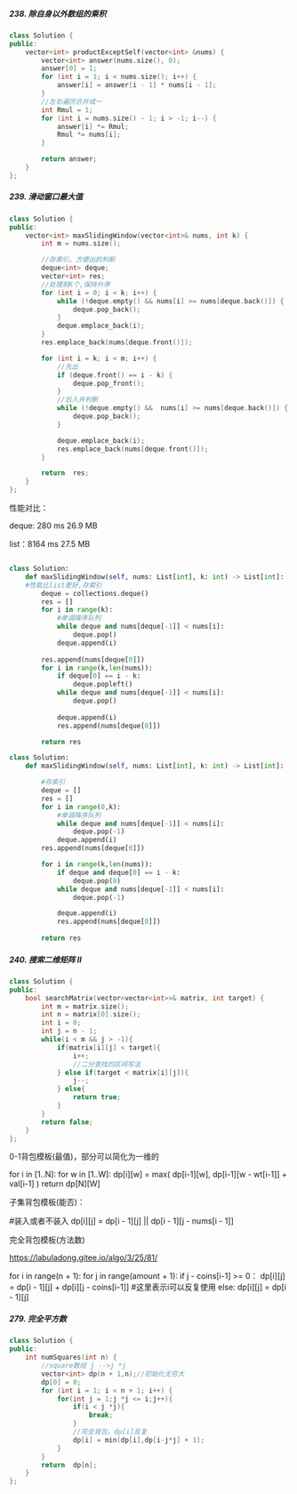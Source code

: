 
##### 238. 除自身以外数组的乘积

```C++
class Solution {
public:
    vector<int> productExceptSelf(vector<int> &nums) {
        vector<int> answer(nums.size(), 0);
        answer[0] = 1;
        for (int i = 1; i < nums.size(); i++) {
            answer[i] = answer[i - 1] * nums[i - 1];
        }
        //左右遍历合并成一
        int Rmul = 1;
        for (int i = nums.size() - 1; i > -1; i--) {
            answer[i] *= Rmul;
            Rmul *= nums[i];
        }

        return answer;
    }
};

```
##### 239. 滑动窗口最大值

```C++
class Solution {
public:
    vector<int> maxSlidingWindow(vector<int>& nums, int k) {
        int m = nums.size();

        //存索引，方便出的判断
        deque<int> deque;
        vector<int> res;
        //处理前K个,保持升序
        for (int i = 0; i < k; i++) {
            while (!deque.empty() && nums[i] >= nums[deque.back()]) {
                deque.pop_back();
            }
            deque.emplace_back(i);
        }
        res.emplace_back(nums[deque.front()]);

        for (int i = k; i < m; i++) {
            //先出
            if (deque.front() == i - k) {
                deque.pop_front();
            }
            //后入并判断
            while (!deque.empty() &&  nums[i] >= nums[deque.back()]) {
                deque.pop_back();
            }

            deque.emplace_back(i);
            res.emplace_back(nums[deque.front()]);
        }

        return  res;
    }
};

```


性能对比：

deque: 280 ms	26.9 MB	

list：8164 ms	27.5 MB

```python

class Solution:
    def maxSlidingWindow(self, nums: List[int], k: int) -> List[int]:
	#性能比list更好,存索引
        deque = collections.deque()
        res = []
        for i in range(k):
            #单调降序队列
            while deque and nums[deque[-1]] < nums[i]:
                deque.pop()
            deque.append(i)
        
        res.append(nums[deque[0]])
        for i in range(k,len(nums)):
            if deque[0] == i - k:
                deque.popleft()
            while deque and nums[deque[-1]] < nums[i]:
                deque.pop()
                
            deque.append(i)
            res.append(nums[deque[0]])

        return res

class Solution:
    def maxSlidingWindow(self, nums: List[int], k: int) -> List[int]:

        #存索引
        deque = []
        res = []
        for i in range(0,k):
            #单调降序队列
            while deque and nums[deque[-1]] < nums[i]:
                deque.pop(-1)
            deque.append(i)
        res.append(nums[deque[0]])

        for i in range(k,len(nums)):
            if deque and deque[0] == i - k:
                deque.pop(0)
            while deque and nums[deque[-1]] < nums[i]:
                deque.pop(-1)

            deque.append(i)
            res.append(nums[deque[0]])
        
        return res
```

##### 240. 搜索二维矩阵 II

```C++
class Solution {
public:
    bool searchMatrix(vector<vector<int>>& matrix, int target) {
        int m = matrix.size();
        int n = matrix[0].size();
        int i = 0;
        int j = n - 1;
        while(i < m && j > -1){
            if(matrix[i][j] < target){
                i++;
                //二分查找的区间写法
            } else if(target < matrix[i][j]){
                j--;
            } else{
                return true;
            }
        }
        return false;
    }
};

```
0-1背包模板(最值)，部分可以简化为一维的

for i in [1..N]:
    for w in [1..W]:
        dp[i][w] = max(
            dp[i-1][w],
            dp[i-1][w - wt[i-1]] + val[i-1]
        )
return dp[N][W]


子集背包模板(能否)：

 #装入或者不装入
 dp[i][j] = dp[i - 1][j] || dp[i - 1][j - nums[i - 1]]


完全背包模板(方法数)

https://labuladong.gitee.io/algo/3/25/81/

for i in range(n + 1):
    for j in range(amount + 1):
        if j - coins[i-1] >= 0：
            dp[i][j] = dp[i - 1][j] + dp[i][j - coins[i-1]] #这里表示i可以反复使用
        else:
            dp[i][j] = dp[i - 1][j]


##### 279. 完全平方数

```C++
class Solution {
public:
    int numSquares(int n) {
        //square数组 j -->j *j
        vector<int> dp(n + 1,n);//初始化无穷大
        dp[0] = 0;
        for (int i = 1; i < n + 1; i++) {
            for(int j = 1;j *j <= i;j++){
                if(i < j *j){
                    break;
                }
                //完全背包，dp[i]反复
                dp[i] = min(dp[i],dp[i-j*j] + 1);
            }
        }
        return  dp[n];
    }
};
```

